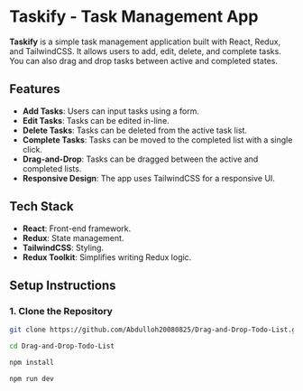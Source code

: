 # Taskify - Task Management App

**Taskify** is a simple task management application built with React, Redux, and TailwindCSS. It allows users to add, edit, delete, and complete tasks. You can also drag and drop tasks between active and completed states.

## Features

- **Add Tasks**: Users can input tasks using a form.
- **Edit Tasks**: Tasks can be edited in-line.
- **Delete Tasks**: Tasks can be deleted from the active task list.
- **Complete Tasks**: Tasks can be moved to the completed list with a single click.
- **Drag-and-Drop**: Tasks can be dragged between the active and completed lists.
- **Responsive Design**: The app uses TailwindCSS for a responsive UI.

## Tech Stack

- **React**: Front-end framework.
- **Redux**: State management.
- **TailwindCSS**: Styling.
- **Redux Toolkit**: Simplifies writing Redux logic.

## Setup Instructions

### 1. Clone the Repository

```bash
git clone https://github.com/Abdulloh20080825/Drag-and-Drop-Todo-List.git

```
```bash
cd Drag-and-Drop-Todo-List

```


```bash
npm install
```

```bash
npm run dev
```


